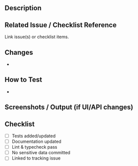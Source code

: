 ## Description

## Related Issue / Checklist Reference

Link issue(s) or checklist items.

## Changes

-

## How to Test

-

## Screenshots / Output (if UI/API changes)

## Checklist

- [ ] Tests added/updated
- [ ] Documentation updated
- [ ] Lint & typecheck pass
- [ ] No sensitive data committed
- [ ] Linked to tracking issue
